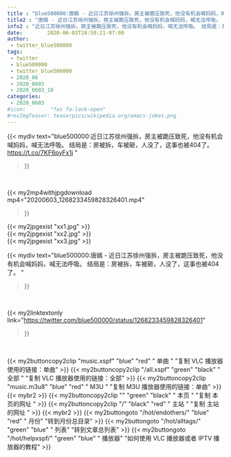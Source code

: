 ```yaml
---
title : "blue500000:唐嫣 - 近日江苏徐州强拆，房主被跪压致死，他没有机会喊妈妈，喊无法呼吸。 结局是：房被拆，车被砸，人没了，这事也被404了。 "
title2 : "唐嫣 - 近日江苏徐州强拆，房主被跪压致死，他没有机会喊妈妈，喊无法呼吸。 结局是：房被拆，车被砸，人没了，这事也被404了。 "
info2 : "近日江苏徐州强拆，房主被跪压致死，他没有机会喊妈妈，喊无法呼吸。 结局是：房被拆，车被砸，人没了，这事也被404了。 https://t.co/7KF6pyFx1j "
date:        2020-06-03T18:50:21-07:00
author:
 - twitter_blue500000
tags:
 - twitter
 - blue500000
 - twitter_blue500000
 - 2020_06
 - 2020_0603
 - 2020_0603_18
categories:
 - 2020_0603
#icon:        "fas fa-lock-open"
#resImgTeaser: teaserpics/wikipedia.org/emacs-jokes.png
---
```


{{< mydiv text="blue500000:近日江苏徐州强拆，房主被跪压致死，他没有机会喊妈妈，喊无法呼吸。 结局是：房被拆，车被砸，人没了，这事也被404了。 https://t.co/7KF6pyFx1j "
>}}
<br>


{{< my2mp4withjpgdownload mp4="20200603_1268233459828326401.mp4"
>}}

{{< my2jpgexist "xx1.jpg" >}}<br>
{{< my2jpgexist "xx2.jpg" >}}<br>
{{< my2jpgexist "xx3.jpg" >}}<br>



{{< mydiv text="blue500000:唐嫣 - 近日江苏徐州强拆，房主被跪压致死，他没有机会喊妈妈，喊无法呼吸。 结局是：房被拆，车被砸，人没了，这事也被404了。 "
>}}
<br>

{{< my2linktextonly link="https://twitter.com/blue500000/status/1268233459828326401"
>}}


<br>

{{< my2buttoncopy2clip "music.xspf"        "blue"   "red"    " 单曲 "  "复制 VLC 播放器使用的链接：单曲" >}} {{< my2buttoncopy2clip "/all.xspf"         "green"  "black"  " 全部 "  "复制 VLC 播放器使用的链接：全部" >}} {{< my2buttoncopy2clip "music.m3u8"        "blue"   "red"    " M3U  "    "复制 M3U 播放器使用的链接：单曲" >}} {{< mybr2 >}} {{< my2buttoncopy2clip ""                  "green"  "black"  " 本页 "    "复制 本页的网址 " >}} {{< my2buttoncopy2clip "/"                 "black"  "red"    " 主站 "    "复制 主站的网址 " >}} {{< mybr2 >}} {{< my2buttongoto      "/hot/endothers/"   "blue"   "red"    " 月份"   "转到月份总目录" >}} {{< my2buttongoto      "/hot/alltags/"     "green"  "blue"   " 列表"   "转到文章总列表" >}} {{< my2buttongoto      "/hot/helpxspf/"    "green"  "blue"   " 播放器" "如何使用 VLC 播放器或者 IPTV 播放器的教程" >}} 
